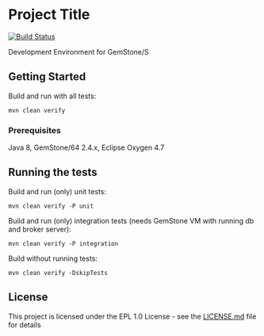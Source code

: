 # Project Title

[![Build Status](https://travis-ci.org/mkarpisek/gemdev.svg?branch=master)](https://travis-ci.org/mkarpisek/gemdev)

Development Environment for GemStone/S

## Getting Started

Build and run with all tests:
```
mvn clean verify
```

### Prerequisites

Java 8, GemStone/64 2.4.x, Eclipse Oxygen 4.7

## Running the tests

Build and run (only) unit tests:
```
mvn clean verify -P unit
```

Build and run (only) integration tests (needs GemStone VM with running db and broker server):
```
mvn clean verify -P integration
```

Build without running tests:
```
mvn clean verify -DskipTests
```

## License

This project is licensed under the EPL 1.0 License - see the [LICENSE.md](LICENSE.md) file for details

